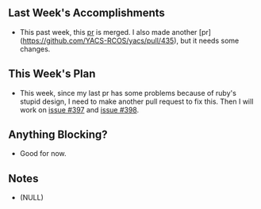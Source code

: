 ## Last Week's Accomplishments

- This past week, this [pr](https://github.com/YACS-RCOS/yacs/pull/432) is merged. I also made another [pr] (https://github.com/YACS-RCOS/yacs/pull/435), but it needs some changes.

## This Week's Plan

- This week, since my last pr has some problems because of ruby's stupid design, I need to make another pull request to fix this. Then I will work on [issue #397](https://github.com/YACS-RCOS/yacs/issues/397) and [issue #398](https://github.com/YACS-RCOS/yacs/issues/398).

## Anything Blocking?

- Good for now.

## Notes

- (NULL)